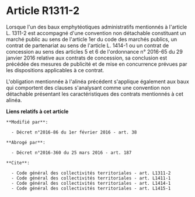 # Article R1311-2

Lorsque l'un des baux emphytéotiques administratifs mentionnés à l'article L. 1311-2 est accompagné d'une convention non
détachable constituant un marché public au sens de l'article 1er du code des marchés publics, un contrat de partenariat au
sens de l'article L. 1414-1 ou un contrat de concession au sens des articles 5 et 6 de l'ordonnance n° 2016-65 du 29 janvier
2016 relative aux contrats de concession, sa conclusion est précédée des mesures de publicité et de mise en concurrence
prévues par les dispositions applicables à ce contrat. 

L'obligation mentionnée à l'alinéa précédent s'applique également aux baux qui comportent des clauses s'analysant comme une
convention non détachable présentant les caractéristiques des contrats mentionnés à cet alinéa.

**Liens relatifs à cet article**

	**Modifié par**:

	  - Décret n°2016-86 du 1er février 2016 - art. 38

	**Abrogé par**:

	  - Décret n°2016-360 du 25 mars 2016 - art. 187

	**Cite**:

	  - Code général des collectivités territoriales - art. L1311-2
	  - Code général des collectivités territoriales - art. L1411-1
	  - Code général des collectivités territoriales - art. L1414-1
	  - Code général des collectivités territoriales - art. L1415-1

